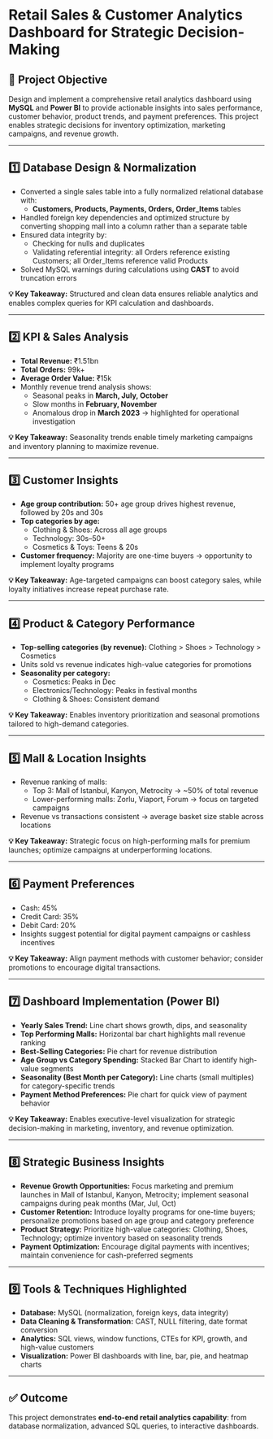 # Retail Sales & Customer Analytics Dashboard for Strategic Decision-Making

## 🚀 Project Objective
Design and implement a comprehensive retail analytics dashboard using **MySQL** and **Power BI** to provide actionable insights into sales performance, customer behavior, product trends, and payment preferences. This project enables strategic decisions for inventory optimization, marketing campaigns, and revenue growth.

---

## 1️⃣ Database Design & Normalization
- Converted a single sales table into a fully normalized relational database with:
  - **Customers, Products, Payments, Orders, Order_Items** tables
- Handled foreign key dependencies and optimized structure by converting shopping mall into a column rather than a separate table
- Ensured data integrity by:
  - Checking for nulls and duplicates
  - Validating referential integrity: all Orders reference existing Customers; all Order_Items reference valid Products
- Solved MySQL warnings during calculations using **CAST** to avoid truncation errors  

**💡 Key Takeaway:** Structured and clean data ensures reliable analytics and enables complex queries for KPI calculation and dashboards.

---

## 2️⃣ KPI & Sales Analysis
- **Total Revenue:** ₹1.51bn
- **Total Orders:** 99k+  
- **Average Order Value:** ₹15k 
- Monthly revenue trend analysis shows:
  - Seasonal peaks in **March, July, October**
  - Slow months in **February, November**
  - Anomalous drop in **March 2023** → highlighted for operational investigation  

**💡 Key Takeaway:** Seasonality trends enable timely marketing campaigns and inventory planning to maximize revenue.

---

## 3️⃣ Customer Insights
- **Age group contribution:** 50+ age group drives highest revenue, followed by 20s and 30s
- **Top categories by age:**
  - Clothing & Shoes: Across all age groups
  - Technology: 30s–50+
  - Cosmetics & Toys: Teens & 20s
- **Customer frequency:** Majority are one-time buyers → opportunity to implement loyalty programs  

**💡 Key Takeaway:** Age-targeted campaigns can boost category sales, while loyalty initiatives increase repeat purchase rate.

---

## 4️⃣ Product & Category Performance
- **Top-selling categories (by revenue):** Clothing > Shoes > Technology > Cosmetics  
- Units sold vs revenue indicates high-value categories for promotions  
- **Seasonality per category:**
  - Cosmetics: Peaks in Dec
  - Electronics/Technology: Peaks in festival months
  - Clothing & Shoes: Consistent demand  

**💡 Key Takeaway:** Enables inventory prioritization and seasonal promotions tailored to high-demand categories.

---

## 5️⃣ Mall & Location Insights
- Revenue ranking of malls:
  - Top 3: Mall of Istanbul, Kanyon, Metrocity → ~50% of total revenue
  - Lower-performing malls: Zorlu, Viaport, Forum → focus on targeted campaigns
- Revenue vs transactions consistent → average basket size stable across locations  

**💡 Key Takeaway:** Strategic focus on high-performing malls for premium launches; optimize campaigns at underperforming locations.

---

## 6️⃣ Payment Preferences
- Cash: 45%  
- Credit Card: 35%  
- Debit Card: 20%  
- Insights suggest potential for digital payment campaigns or cashless incentives  

**💡 Key Takeaway:** Align payment methods with customer behavior; consider promotions to encourage digital transactions.

---

## 7️⃣ Dashboard Implementation (Power BI)
- **Yearly Sales Trend:** Line chart shows growth, dips, and seasonality  
- **Top Performing Malls:** Horizontal bar chart highlights mall revenue ranking  
- **Best-Selling Categories:** Pie chart for revenue distribution  
- **Age Group vs Category Spending:** Stacked Bar Chart to identify high-value segments  
- **Seasonality (Best Month per Category):** Line charts (small multiples) for category-specific trends  
- **Payment Method Preferences:** Pie chart for quick view of payment behavior  

**💡 Key Takeaway:** Enables executive-level visualization for strategic decision-making in marketing, inventory, and revenue optimization.

---

## 8️⃣ Strategic Business Insights
- **Revenue Growth Opportunities:** Focus marketing and premium launches in Mall of Istanbul, Kanyon, Metrocity; implement seasonal campaigns during peak months (Mar, Jul, Oct)  
- **Customer Retention:** Introduce loyalty programs for one-time buyers; personalize promotions based on age group and category preference  
- **Product Strategy:** Prioritize high-value categories: Clothing, Shoes, Technology; optimize inventory based on seasonality trends  
- **Payment Optimization:** Encourage digital payments with incentives; maintain convenience for cash-preferred segments  


---

## 9️⃣ Tools & Techniques Highlighted
- **Database:** MySQL (normalization, foreign keys, data integrity)  
- **Data Cleaning & Transformation:** CAST, NULL filtering, date format conversion  
- **Analytics:** SQL views, window functions, CTEs for KPI, growth, and high-value customers  
- **Visualization:** Power BI dashboards with line, bar, pie, and heatmap charts  

---
## ✅ Outcome
This project demonstrates **end-to-end retail analytics capability**: from database normalization, advanced SQL queries, to interactive dashboards. 

